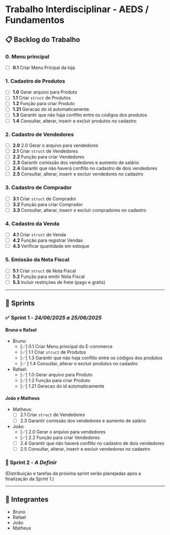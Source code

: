 # Trabalho Interdisciplinar - AEDS / Fundamentos

## 📋 Backlog do Trabalho

### 0. Menu principal
- [ ] **0.1** Criar Menu Pricipal da loja

### 1. Cadastro de Produtos
- [ ] **1.0** Gerar arquivo para Produto
- [ ] **1.1** Criar `struct` de Produtos
- [ ] **1.2** Função para criar Produto
- [ ] **1.21** Geracao do id automaticamente.
- [ ] **1.3** Garantir que não haja conflito entre os códigos dos produtos
- [ ] **1.4** Consultar, alterar, inserir e excluir produtos no cadastro

### 2. Cadastro de Vendedores
- [ ] **2.0** 2.0 Gerar o arquivo para vendedores
- [ ] **2.1** Criar `struct` de Vendedores
- [ ] **2.2** Função para criar Vendedores
- [ ] **2.3** Garantir comissão dos vendedores e aumento de salário
- [ ] **2.4** Garantir que não haverá conflito no cadastro de dois vendedores
- [ ] **2.5** Consultar, alterar, inserir e excluir vendedores no cadastro

### 3. Cadastro de Comprador
- [ ] **3.1** Criar `struct` de Comprador
- [ ] **3.2** Função para criar Comprador
- [ ] **3.3** Consultar, alterar, inserir e excluir compradores no cadastro

### 4. Cadastro da Venda
- [ ] **4.1** Criar `struct` de Venda
- [ ] **4.2** Função para registrar Vendas
- [ ] **4.3** Verificar quantidade em estoque

### 5. Emissão da Nota Fiscal
- [ ] **5.1** Criar `struct` de Nota Fiscal
- [ ] **5.2** Função para emitir Nota Fiscal
- [ ] **5.3** Incluir restrições de frete (pago e grátis)

---

## 🚀 Sprints

### ✅ Sprint 1 - *24/06/2025 a 25/06/2025*

#### Bruno e Rafael
- Bruno:
  - [✅] 0.1 Criar Menu principal do E-commerce
  - [✅]  1.1 Criar `struct` de Produtos  
  - [✅] 1.3 Garantir que não haja conflito entre os códigos dos produtos  
  - [✅ ] 1.4 Consultar, alterar e excluir produtos no cadastro
- Rafael:
  - [✅]  1.0 Gerar arquivo para Produto
  - [✅]  1.2 Função para criar Produto
  - [✅]  1.21 Geracao do id automaticamente


#### João e Matheus
- Matheus:
  - [ ] 2.1 Criar `struct` de Vendedores  
  - [ ] 2.3 Garantir comissão dos vendedores e aumento de salário
- João:
  - [✅] 2.0 Gerar o arquivo para vendedores
  - [✅] 2.2 Função para criar Vendedores  
  - [ ] 2.4 Garantir que não haverá conflito no cadastro de dois vendedores  
  - [ ] 2.5 Consultar, alterar, inserir e excluir vendedores no cadastro  

### 📅 Sprint 2 - *A Definir*

(Distribuição e tarefas da próxima sprint serão planejadas após a finalização da Sprint 1.)

---

## 👥 Integrantes
- Bruno  
- Rafael  
- João  
- Matheus

